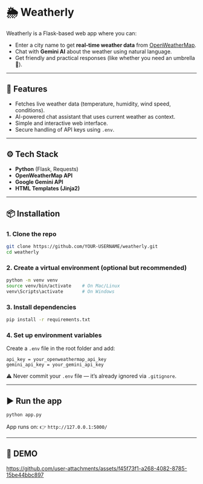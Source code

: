 # 🌦️ Weatherly

Weatherly is a Flask-based web app where you can:
- Enter a city name to get **real-time weather data** from [OpenWeatherMap](https://openweathermap.org/).
- Chat with **Gemini AI** about the weather using natural language.
- Get friendly and practical responses (like whether you need an umbrella 🌂).

---

## 🚀 Features
- Fetches live weather data (temperature, humidity, wind speed, conditions).
- AI-powered chat assistant that uses current weather as context.
- Simple and interactive web interface.
- Secure handling of API keys using `.env`.

---

## ⚙️ Tech Stack
- **Python** (Flask, Requests)
- **OpenWeatherMap API**
- **Google Gemini API**
- **HTML Templates (Jinja2)**

---

## 📦 Installation

### 1. Clone the repo
```bash
git clone https://github.com/YOUR-USERNAME/weatherly.git
cd weatherly
````

### 2. Create a virtual environment (optional but recommended)

```bash
python -m venv venv
source venv/bin/activate    # On Mac/Linux
venv\Scripts\activate       # On Windows
```

### 3. Install dependencies

```bash
pip install -r requirements.txt
```

### 4. Set up environment variables

Create a `.env` file in the root folder and add:

```
api_key = your_openweathermap_api_key
gemini_api_key = your_gemini_api_key
```

⚠️ Never commit your `.env` file — it’s already ignored via `.gitignore`.

---

## ▶️ Run the app

```bash
python app.py
```

App runs on:
👉 `http://127.0.0.1:5000/`

---

## 📸 DEMO

https://github.com/user-attachments/assets/f45f73f1-a268-4082-8785-15be44bbc897



